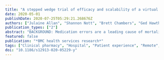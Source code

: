 ```yaml
---
title: "A stepped wedge trial of efficacy and scalability of a virtual clinical pharmacy service (VCPS) in rural and remote NSW health facilities"
date: 2020-05-01
publishDate: 2020-07-25T05:29:21.268676Z
authors: ["Julaine Allan", "Shannon Nott", "Brett Chambers", "Ged Hawthorn", "Alice Munro", "Chris Doran", "Chris Oldmeadow", "Clare Coleman", "Teesta Saksena"]
publication_types: ["2"]
abstract: "BACKGROUND: Medication errors are a leading cause of mortality and morbidity. Clinical pharmacy services provided in hospital can reduce medication errors and medication related harm. However, few rural or remote hospitals in Australia have a clinical pharmacy service. This study will evaluate a virtual clinical pharmacy service (VCPS) provided via telehealth to eight rural and remote hospitals in NSW, Australia. METHODS: A stepped wedge cluster randomised trial design will use routinely collected data from patients' electronic medical records (n = 2080) to evaluate the VCPS at eight facilities. The sequence of steps is randomised, allowing for control of potential confounding temporal trends. Primary outcomes are number of medication reconciliations completed on admission and discharge. Secondary outcomes are length of stay, falls and 28 day readmissions. A cost-effectiveness analysis (CEA) and cost-benefit analysis (CBA) will be conducted. The CEA will answer the question of whether the VCPS is more cost-effective compared to treatment as usual; the CBA will consider the rate of return on investing in the VCPS. A patient experience measure (n = 500) and medication adherence questionnaire (n = 100 pre and post) will also be used to identify patient responses to the virtual service. Focus groups will investigate implementation from hospital staff perspectives at each site. Analyses of routine data will comprise generalised linear mixed models. Descriptive statistical analysis will summarise patient experience responses. Differences in medication adherence will be compared using linear regression models. Thematic analysis of focus groups will identify barriers and facilitators to VCPS implementation. DISCUSSION: We aim to demonstrate the effectiveness of virtual pharmacy interventions for rural populations, and inform best practice for using virtual healthcare to improve access to pharmacy services. It is widely recognised that clinical pharmacists are best placed to reduce medication errors. However, pharmacy services are limited in rural and remote hospitals. This project will provide evidence about ways in which the benefits of hospital pharmacists can be maximised utilising telehealth technology. If successful, this project can provide a model for pharmacy delivery in rural and remote locations. TRIAL REGISTRATION: Australian New Zealand Clinical Trials Registry (ANZCTR) -ACTRN12619001757101 Prospectively registered on 11 December 2019. Record available from: https://www.anzctr.org.au/Trial/Registration/TrialReview.aspx?id=378878&isReview=true."
featured: false
publication: "*BMC health services research*"
tags: ["Clinical pharmacy", "Hospital", "Patient experience", "Remote", "Rural", "Stepped wedge", "Telehealth", "Virtual healthcare"]
doi: "10.1186/s12913-020-05229-y"
---
```


